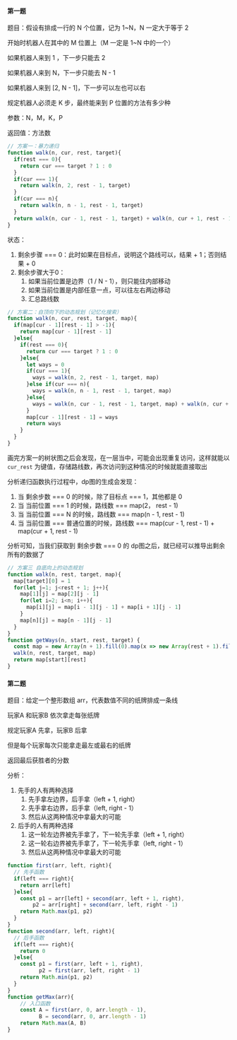 #### 第一题

题目：假设有排成一行的 N 个位置，记为 1~N，N 一定大于等于 2

开始时机器人在其中的 M 位置上（M 一定是 1~N 中的一个）

如果机器人来到 1 ，下一步只能去 2

如果机器人来到 N，下一步只能去 N - 1

如果机器人来到 [2, N - 1]，下一步可以左也可以右

规定机器人必须走 K 步，最终能来到 P 位置的方法有多少种

参数：N，M，K，P

返回值：方法数



```javascript
// 方案一：暴力递归
function walk(n, cur, rest, target){
  if(rest === 0){
    return cur === target ? 1 : 0
  }
  if(cur === 1){
    return walk(n, 2, rest - 1, target)
  }
  if(cur === n){
    return walk(n, n - 1, rest - 1, target)
  }
  return walk(n, cur - 1, rest - 1, target) + walk(n, cur + 1, rest - 1, target)
}
```

状态：

1. 剩余步骤 === 0：此时如果在目标点，说明这个路线可以，结果 + 1；否则结果 + 0
2. 剩余步骤大于0：
   1. 如果当前位置是边界（1 / N - 1），则只能往内部移动
   2. 如果当前位置是内部任意一点，可以往左右两边移动
   3. 汇总路线数



```javascript
// 方案二：自顶向下的动态规划（记忆化搜索）
function walk(n, cur, rest, target, map){
  if(map[cur - 1][rest - 1] > -1){
    return map[cur - 1][rest - 1]
  }else{
    if(rest === 0){
      return cur === target ? 1 : 0
    }else{
      let ways = 0
      if(cur === 1){
        ways = walk(n, 2, rest - 1, target, map)
      }else if(cur === n){
        ways = walk(n, n - 1, rest - 1, target, map)
      }else{
        ways = walk(n, cur - 1, rest - 1, target, map) + walk(n, cur + 1, rest - 1, target, map)
      }
      map[cur - 1][rest - 1] = ways
      return ways
    }
  }
}
```

画完方案一的树状图之后会发现，在一层当中，可能会出现重复访问，这样就能以 `cur_rest` 为键值，存储路线数，再次访问到这种情况的时候就能直接取出



分析递归函数执行过程中，dp图的生成会发现：

1. 当 剩余步数 === 0 的时候，除了目标点 === 1，其他都是 0
2. 当 当前位置 === 1 的时候，路线数 === map(2， rest - 1)
3. 当 当前位置 === N 的时候，路线数 === map(n - 1, rest - 1)
4. 当 当前位置 === 普通位置的时候，路线数 === map(cur - 1, rest - 1) + map(cur + 1, rest - 1)

分析可知，当我们获取到 剩余步数 === 0 的 dp图之后，就已经可以推导出剩余所有的数据了



```javascript
// 方案三 自底向上的动态规划
function walk(n, rest, target, map){
  map[target][0] = 1
  for(let j=1; j<rest + 1; j++){
    map[1][j] = map[2][j - 1]
    for(let i=2; i<n; i++){
      map[i][j] = map[i - 1][j - 1] + map[i + 1][j - 1]
    }
    map[n][j] = map[n - 1][j - 1]
  }
}
function getWays(n, start, rest, target) {
  const map = new Array(n + 1).fill(0).map(x => new Array(rest + 1).fill(0))
  walk(n, rest, target, map)
  return map[start][rest]
}
```



#### 第二题

题目：给定一个整形数组 arr，代表数值不同的纸牌排成一条线

玩家A 和玩家B 依次拿走每张纸牌

规定玩家A 先拿，玩家B 后拿

但是每个玩家每次只能拿走最左或最右的纸牌

返回最后获胜者的分数



分析：

1. 先手的人有两种选择
   1. 先手拿左边界，后手拿（left + 1, right）
   2. 先手拿右边界，后手拿（left, right - 1）
   3. 然后从这两种情况中拿最大的可能
2. 后手的人有两种选择
   1. 这一轮左边界被先手拿了，下一轮先手拿（left + 1, right）
   2. 这一轮右边界被先手拿了，下一轮先手拿（left, right - 1）
   3. 然后从这两种情况中拿最大的可能

```javascript
function first(arr, left, right){
  // 先手函数
  if(left === right){
    return arr[left]
  }else{
    const p1 = arr[left] + second(arr, left + 1, right),
        p2 = arr[right] + second(arr, left, right - 1)
    return Math.max(p1, p2)
  }
}
function second(arr, left, right){
  // 后手函数
  if(left === right){
    return 0
  }else{
    const p1 = first(arr, left + 1, right),
          p2 = first(arr, left, right - 1)
    return Math.min(p1, p2)
  }
}
function getMax(arr){
    // 入口函数
    const A = first(arr, 0, arr.length - 1),
          B = second(arr, 0, arr.length - 1)
    return Math.max(A, B)
}
```

